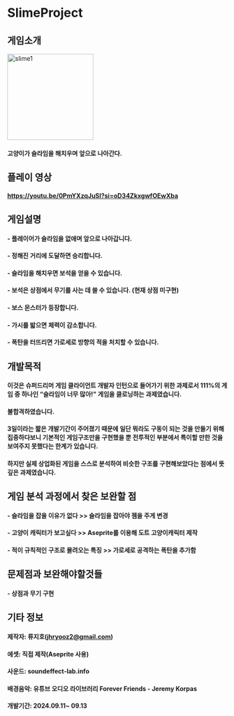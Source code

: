 # SlimeProject

## 게임소개
<img width="197" alt="slime1" src="https://github.com/user-attachments/assets/4c2328b4-c187-4e57-9c4c-9a0a15a43f66">


#### 고양이가 슬라임을 해치우며 앞으로 나아간다.

## 플레이 영상
#### https://youtu.be/0PmYXzqJuSI?si=oD34ZkxgwfOEwXba

## 게임설명
#### - 플레이어가 슬라임을 없애며 앞으로 나아갑니다.
#### - 정해진 거리에 도달하면 승리합니다.
#### - 슬라임을 해치우면 보석을 얻을 수 있습니다.
#### - 보석은 상점에서 무기를 사는 데 쓸 수 있습니다. (현재 상점 미구현)
#### - 보스 몬스터가 등장합니다.
#### - 가시를 밟으면 체력이 감소합니다.
#### - 폭탄을 터뜨리면 가로세로 방향의 적을 처치할 수 있습니다.


## 개발목적
#### 이것은 슈퍼드리머 게임 클라이언트 개발자 인턴으로 들어가기 위한 과제로서 111%의 게임 중 하나인 “슬라임이 너무 많아!" 게임을 클로닝하는 과제였습니다.
#### 불합격하였습니다.
#### 3일이라는 짧은 개발기간이 주어졌기 때문에 일단 뭐라도 구동이 되는 것을 만들기 위해 집중하다보니 기본적인 게임구조만을 구현했을 뿐 전투적인 부분에서 특이할 만한 것을 보여주지 못했다는 한계가 있습니다.
#### 하지만 실제 상업화된 게임을 스스로 분석하여 비슷한 구조를 구현해보았다는 점에서 뜻깊은 과제였습니다.


## 게임 분석 과정에서 찾은 보완할 점
#### - 슬라임을 잡을 이유가 없다 >> 슬라임을 잡아야 젬을 주게 변경
#### - 고양이 캐릭터가 보고싶다 >> Aseprite를 이용해 도트 고양이캐릭터 제작
#### - 적이 규칙적인 구조로 몰려오는 특징 >> 가로세로 공격하는 폭탄을 추가함

## 문제점과 보완해야할것들
#### - 상점과 무기 구현

## 기타 정보
#### 제작자: 류지호(jhryooz2@gmail.com)
#### 에셋: 직접 제작(Aseprite 사용)
#### 사운드: soundeffect-lab.info
#### 배경음악: 유튜브 오디오 라이브러리 Forever Friends - Jeremy Korpas
#### 개발기간: 2024.09.11~ 09.13
